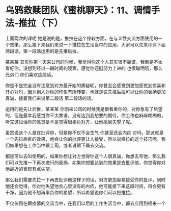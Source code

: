 # 乌鸦救赎团队《蜜桃聊天》：11、调情手法-推拉（下）

上面两次的课呢 她是说的是，推拉在这个停软方面，在与义性交流方面使用的一个效果，那么接下来我们来说一下推拉在生活当中的应用，大家可以先来评评下面两段话，第一段话运用的是先推后拉。

某某某 其实你第一天来公司的时候，我觉得你这个人其实很不靠谱，我倒是不太看好你，没想到经过一段时间的观察，感觉你还挺努力上进的 也很聪明哦，那么兄弟们 你们喜欢这段话。

你是不是完全没有注意到对方最开始的质疑呢，你甚至会感觉到更加感觉到惊喜和开心对吗，因为别人对你的印象有所转变，也就是说先推后拉可以让你的表扬更加真诚，接着我们来说第二段话 第二段话的话。

运用的是先让后推，某某某 你刚来公司的时候我是很看重你的，对你急有了后望的，但是最幸我感觉你不太靠谱，没有达到我想要的期待，你工作也麻麻糊糊的，听完这段话你的感觉是不是觉得很辜负对方，让他感到失望了呢。

虽然说这个人是在批评你，但是你不仅不会生气 你甚至还会内疚 对吗，那这就是一个先拉后推的效果，他会让你的批评更让人接受，所以说推拉的这个技巧呢，我们如果想在工作当中跟上司，或者说跟下属去交流。

都是可以去叫使用的，如果你想让对方觉得你这个人很真诚，你想去夸他，那么我们可以先推一下再次进行的表扬，如果你想要达到的效果是去批评他，你觉得你对他最近的表现有点失望。

那么我们需要先拉一下再去批评他这样子的话，对方更加容易接受你的批评，同时他还会觉得，你对他失望他会心里没有的内疚，他可能接下来这段时间，将会更有干净，因为他不想再辜负你的希望，所以希望说你们可以把推拉。

不仅仅用在跟疫情的交流当中，在我们以后的工作生活当中，都去应用到相来一个